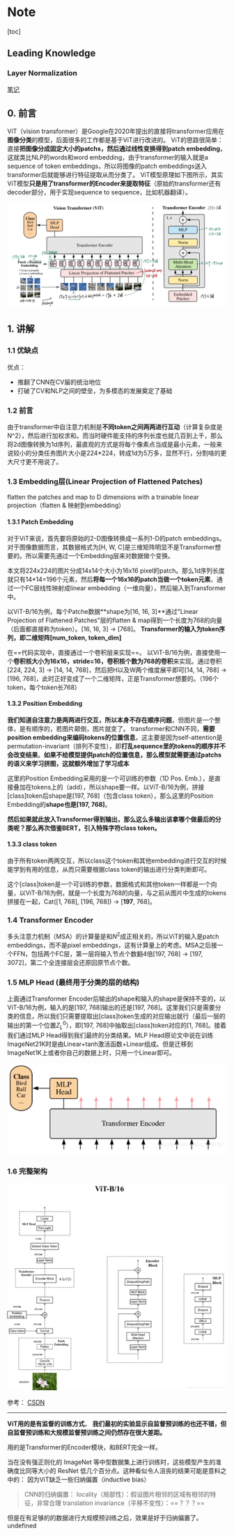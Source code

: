 # Note

[toc]

## Leading Knowledge

### Layer Normalization

[笔记](https://blog.csdn.net/qq_37541097/article/details/117653177)

## 0. 前言

ViT（vision transformer）是Google在2020年提出的直接将transformer应用在**图像分类**的模型，后面很多的工作都是基于ViT进行改进的。
ViT的思路很简单：直接**把图像分成固定大小的patchs，然后通过线性变换得到patch embedding**，这就类比NLP的words和word embedding，由于transformer的输入就是a sequence of token embeddings，所以将图像的patch embeddings送入transformer后就能够进行特征提取从而分类了。
ViT模型原理如下图所示，其实ViT模型**只是用了transformer的Encoder来提取特征**（原始的transformer还有decoder部分，用于实现sequence to sequence，比如机器翻译）。

![图 1](../images/9ccb7f2c23c0a40c0ad828de8ddd832e951d70119a4d5850ab527eeffdfd9ff2.png)  

## 1. 讲解

### 1.1 优缺点

优点：

- 推翻了CNN在CV届的统治地位
- 打破了CV和NLP之间的壁垒，为多模态的发展奠定了基础

### 1.2 前言

由于transformer中自注意力机制是**不同token之间两两进行互动**（计算复杂度是N^2），然后进行加权求和。而当时硬件能支持的序列长度也就几百到上千，那么将2d图像转换为1d序列，最直观的方式是将每个像素点当成是最小元素，一般来说较小的分类任务图片大小是224*224，转成1d为5万多，显然不行，分割啥的更大尺寸更不用说了。

### 1.3 Embedding层(Linear Projection of Flattened Patches)

flatten the patches and map to D dimensions with a trainable linear projection（flatten & 映射到embedding）

#### 1.3.1 Patch Embedding

对于ViT来说，首先要将原始的2-D图像转换成一系列1-D的patch embeddings。
对于图像数据而言，其数据格式为[H, W, C]是三维矩阵明显不是Transformer想要的。所以需要先通过一个Embedding层来对数据做个变换。

本文将224x224的图片分成14x14个大小为16x16 pixel的patch。那么1d序列长度就只有14*14=196个元素，然后**将每一个16x16的patch当做一个token元素**，通过一个FC层线性映射成linear embedding（一维向量），然后输入到Transformer中。

以ViT-B/16为例，每个Patche数据**shape为[16, 16, 3]**通过"Linear Projection of Flattened Patches"层的flatten & map得到一个长度为768的向量（后面都直接称为token）。[16, 16, 3] -> [768]。
**Transformer的输入为token序列，即二维矩阵[num_token, token_dim]**

在==代码实现中，直接通过一个卷积层来实现==。 以ViT-B/16为例，直接使用一个**卷积核大小为16x16，stride=16，卷积核个数为768的卷积**来实现。通过卷积[224, 224, 3] -> [14, 14, 768]，然后把H以及W两个维度展平即可[14, 14, 768] -> [196, 768]，此时正好变成了一个二维矩阵，正是Transformer想要的。（196个token，每个token长768）

#### 1.3.2 Position Embedding

**我们知道自注意力是两两进行交互，所以本身不存在顺序问题**，但图片是一个整体，是有顺序的，若图片颠倒，图片就变了。
transformer和CNN不同，**需要position embedding来编码tokens的位置信息**，这主要是因为self-attention是permutation-invariant（排列不变性），即**打乱sequence里的tokens的顺序并不会改变结果**。**如果不给模型提供patch的位置信息，那么模型就需要通过patchs的语义来学习拼图，这就额外增加了学习成本**

这里的Position Embedding采用的是一个可训练的参数（1D Pos. Emb.），是直接叠加在tokens上的（add），所以shape要一样。以ViT-B/16为例，拼接[class]token后shape是[197, 768]（包含class token），那么这里的Position Embedding的**shape也是[197, 768]**。

**然后如果就此放入Transformer得到输出，那么这么多输出该拿哪个做最后的分类呢？那么再次借鉴BERT，引入特殊字符class token。**

#### 1.3.3 class token

由于所有token两两交互，所以class这个token和其他embedding进行交互的时候能学到有用的信息，从而只需要根据class token的输出进行分类判断即可。

这个[class]token是一个可训练的参数，数据格式和其他token一样都是一个向量，以ViT-B/16为例，就是一个长度为768的向量，与之前从图片中生成的tokens拼接在一起，Cat([1, 768], [196, 768]) -> [**197**, 768]。

### 1.4 Transformer Encoder

多头注意力机制（MSA）的计算量是和$N^2$成正相关的，所以ViT的输入是patch embeddings，而不是pixel embeddings，这有计算量上的考虑。MSA之后接一个FFN，包括两个FC层，第一层将输入节点个数翻4倍[197, 768] -> [197, 3072]，第二个全连接层会还原回原节点个数。

### 1.5 MLP Head (最终用于分类的层的结构)

上面通过Transformer Encoder后输出的shape和输入的shape是保持不变的，以ViT-B/16为例，输入的是[197, 768]输出的还是[197, 768]。这里我们只是需要分类的信息，所以我们只需要提取出[class]token生成的对应输出就行（最后一层的输出的第一个位置$Z^0_L$），即[197, 768]中抽取出[class]token对应的[1, 768]。接着我们通过MLP Head得到我们最终的分类结果。MLP Head原论文中说在训练ImageNet21K时是由Linear+tanh激活函数+Linear组成。但是迁移到ImageNet1K上或者你自己的数据上时，只用一个Linear即可。

![图 2](../images/a9feb1ed0820f75d6afc2e2c8169237896f679a88ee1fd59d66b6dbd00f2b235.png)  

### 1.6 完整架构

![图 3](../images/dadf731edaf60dd73bed87948009d0c40914cbc840a7bce051ba0fbf40075166.png)  

参考：
[CSDN](https://blog.csdn.net/qq_37541097/article/details/118242600?ops_request_misc=%257B%2522request%255Fid%2522%253A%2522166623327316782425119295%2522%252C%2522scm%2522%253A%252220140713.130102334..%2522%257D&request_id=166623327316782425119295&biz_id=0&utm_medium=distribute.pc_search_result.none-task-blog-2~all~top_positive~default-1-118242600-null-null.142^v59^js_top,201^v3^control_2&utm_term=ViT&spm=1018.2226.3001.4187)

---

**ViT用的是有监督的训练方式**。
**我们最初的实验显示自监督预训练的也还不错，但自监督预训练和大规模监督预训练之间仍然存在很大差距。**

用的是Transformer的Encoder模块，和BERT完全一样。

当在没有强正则化的 ImageNet 等中型数据集上进行训练时，这些模型产生的准确度比同等大小的 ResNet 低几个百分点。这种看似令人沮丧的结果可能是意料之中的：
因为ViT缺乏一些归纳偏置（inductive bias）
> CNN的归纳偏置：
> locality（局部性）：假设图片相邻的区域有相邻的特征，非常合理
> translation invariance（平移不变性）：==？？？==

但是在有足够的的数据进行大规模预训练之后，效果是好于归纳偏置了。
undefined
